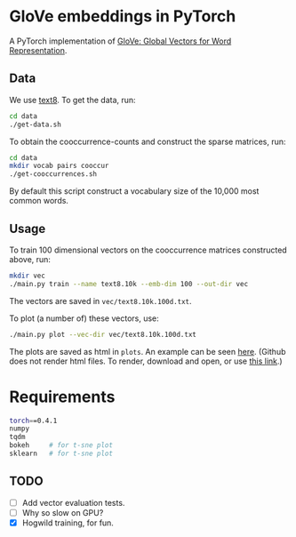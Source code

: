 # GloVe embeddings in PyTorch
A PyTorch implementation of [GloVe: Global Vectors for Word Representation](https://nlp.stanford.edu/pubs/glove.pdf).

## Data
We use [text8](http://mattmahoney.net/dc/textdata.html). To get the data, run:
```bash
cd data
./get-data.sh
```
To obtain the cooccurrence-counts and construct the sparse matrices, run:
```bash
cd data
mkdir vocab pairs cooccur
./get-cooccurrences.sh
```
By default this script construct a vocabulary size of the 10,000 most common words.

## Usage
To train 100 dimensional vectors on the cooccurrence matrices constructed above, run:
```bash
mkdir vec
./main.py train --name text8.10k --emb-dim 100 --out-dir vec
```
The vectors are saved in `vec/text8.10k.100d.txt`.

To plot (a number of) these vectors, use:
```bash
./main.py plot --vec-dir vec/text8.10k.100d.txt
```
The plots are saved as html in `plots`. An example can be seen [here](https://github.com/daandouwe/glove/blob/master/plots). (Github does not render html files. To render, download and open, or use [this link](http://htmlpreview.github.com/?https://raw.githubusercontent.com/daandouwe/glove/master/plots/text8.10k.50d.tsne.html).)

# Requirements
```bash
torch==0.4.1
numpy
tqdm
bokeh     # for t-sne plot
sklearn   # for t-sne plot
```

## TODO
- [ ] Add vector evaluation tests.
- [ ] Why so slow on GPU?
- [X] Hogwild training, for fun.
